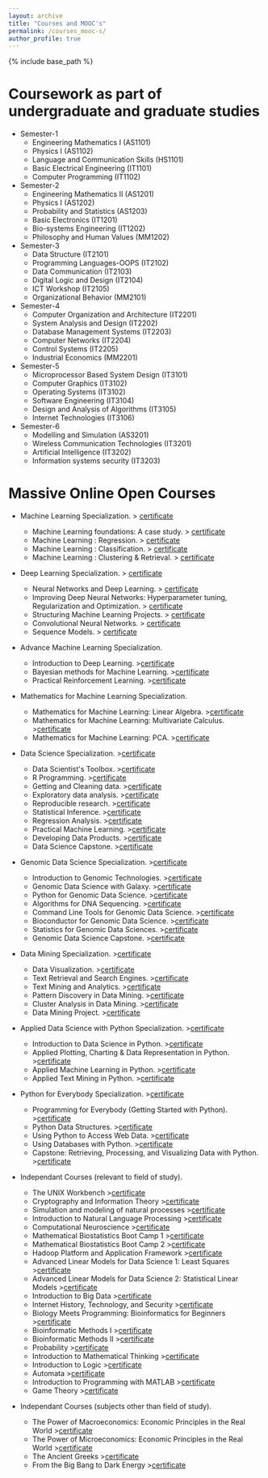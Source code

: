 ```yaml
---
layout: archive
title: "Courses and MOOC's"
permalink: /courses_mooc-s/
author_profile: true
---
```




{% include base_path %}

Coursework as part of undergraduate and graduate studies
======
* Semester-1
  * Engineering Mathematics I (AS1101)
  * Physics I (AS1102)
  * Language and Communication Skills (HS1101)
  * Basic Electrical Engineering (IT1101)
  * Computer Programming (IT1102)
* Semester-2
  * Engineering Mathematics II (AS1201)
  * Physics I (AS1202)
  * Probability and Statistics (AS1203)
  * Basic Electronics (IT1201)
  * Bio-systems Engineering (IT1202)
  * Philosophy and Human Values (MM1202)
* Semester-3
  * Data Structure (IT2101)
  * Programming Languages-OOPS (IT2102)
  * Data Communication (IT2103)
  * Digital Logic and Design (IT2104)
  * ICT Workshop (IT2105)
  * Organizational Behavior (MM2101)
* Semester-4
  * Computer Organization and Architecture (IT2201)
  * System Analysis and Design (IT2202)
  * Database Management Systems (IT2203)
  * Computer Networks (IT2204)
  * Control Systems (IT2205)
  * Industrial Economics (MM2201)
* Semester-5
  * Microprocessor Based System Design (IT3101)
  * Computer Graphics (IT3102)
  * Operating Systems (IT3102)
  * Software Engineering (IT3104)
  * Design and Analysis of Algorithms (IT3105)
  * Internet Technologies (IT3106)
* Semester-6
  * Modelling and Simulation (AS3201)
  * Wireless Communication Technologies (IT3201)
  * Artificial Intelligence (IT3202)
  * Information systems security (IT3203)
  

Massive Online Open Courses
======
* Machine Learning Specialization. > [certificate](https://www.coursera.org/account/accomplishments/specialization/certificate/KF2PPB69JZF3)
  * Machine Learning foundations: A case study. > [certificate](https://www.coursera.org/account/accomplishments/certificate/7GYJ74PBF4ZE)
  * Machine Learning : Regression. > [certificate](https://www.coursera.org/account/accomplishments/verify/BLFMNA38RRSN)
  * Machine Learning : Classification. > [certificate](https://www.coursera.org/account/accomplishments/certificate/ZGXNEMK578TG)
  * Machine Learning : Clustering & Retrieval. > [certificate](https://www.coursera.org/account/accomplishments/certificate/QKMVBHDVZ5B9)

* Deep Learning Specialization. > [certificate](https://www.coursera.org/account/accomplishments/specialization/certificate/UAU2HQLRJDWT)
  * Neural Networks and Deep Learning. > [certificate](https://www.coursera.org/account/accomplishments/certificate/TGPVEQJKJVGF)
  * Improving Deep Neural Networks: Hyperparameter tuning, Regularization and Optimization. > [certificate](https://www.coursera.org/account/accomplishments/certificate/3XN4D87N8XDN)
  * Structuring Machine Learning Projects. > [certificate](https://www.coursera.org/account/accomplishments/certificate/8D33CYPTJAXN)
  * Convolutional Neural Networks. > [certificate](https://www.coursera.org/account/accomplishments/certificate/6LVUJRKBAU9U)
  * Sequence Models. > [certificate](https://www.coursera.org/account/accomplishments/certificate/MRSFG9SAE7L6)

* Advance Machine Learning Specialization. 
  * Introduction to Deep Learning. >[certificate](https://www.coursera.org/account/accomplishments/certificate/VZJVCAV23B9C)
  * Bayesian methods for Machine Learning. >[certificate](https://www.coursera.org/account/accomplishments/certificate/SEHYZJ29Z3JZ)
  * Practical Reinforcement Learning. >[certificate](https://www.coursera.org/account/accomplishments/certificate/QBTKY5DPRYBW)
  
* Mathematics for Machine Learning Specialization. 
  * Mathematics for Machine Learning: Linear Algebra. >[certificate](https://www.coursera.org/account/accomplishments/certificate/FYN2F8TY6MTH)
  * Mathematics for Machine Learning: Multivariate Calculus. >[certificate](https://www.coursera.org/account/accomplishments/certificate/2LBC73GE4DRB)
  * Mathematics for Machine Learning: PCA. >[certificate](https://www.coursera.org/account/accomplishments/certificate/NSSEZNA9AQ6L)

* Data Science Specialization. >[certificate](https://www.coursera.org/account/accomplishments/specialization/certificate/ZHU4E6SXGDED)
  * Data Scientist's Toolbox. >[certificate](https://www.coursera.org/account/accomplishments/certifiate/ESFV8AWUD6)
  * R Programming. >[certificate](https://www.coursera.org/account/accomplishments/certificate/JSUY4BTY87)
  * Getting and Cleaning data. >[certificate](https://www.coursera.org/account/accomplishments/certificate/AXZD3JQPRV)
  * Exploratory data analysis. >[certificate](https://www.coursera.org/account/accomplishments/certificate/9UWWJ6WGRE72)
  * Reproducible research. >[certificate](https://www.coursera.org/account/accomplishments/certificate/MSYTKGW56YJ5)
  * Statistical Inference. >[certificate](https://www.coursera.org/account/accomplishments/certificate/NX8B7JQZULM6)
  * Regression Analysis. >[certificate](https://www.coursera.org/account/accomplishments/certificate/FECBA2F5S8ZH)
  * Practical Machine Learning. >[certificate](https://www.coursera.org/account/accomplishments/certificate/5USCRKEBRFSA)
  * Developing Data Products. >[certificate](https://www.coursera.org/account/accomplishments/certificate/Y9KHJBAXQQ39)
  * Data Science Capstone. >[certificate](https://www.coursera.org/account/accomplishments/certificate/JHT8N4GAY6KF)

* Genomic Data Science Specialization. >[certificate](https://www.coursera.org/account/accomplishments/specialization/certificate/KAZUEWXLRNWG)
  * Introduction to Genomic Technologies. >[certificate](https://www.coursera.org/account/accomplishments/certificate/WYU9HN4RU5B7)
  * Genomic Data Science with Galaxy. >[certificate](https://www.coursera.org/account/accomplishments/certificate/BGR929KPUXVH)
  * Python for Genomic Data Science. >[certificate](https://www.coursera.org/account/accomplishments/certificate/JD7K2CQDBB4F)
  * Algorithms for DNA Sequencing. >[certificate](https://www.coursera.org/account/accomplishments/certificate/KWGQXBMLBKSR)
  * Command Line Tools for Genomic Data Science. >[certificate](https://www.coursera.org/account/accomplishments/certificate/5WQFBV3YYSU6)
  * Bioconductor for Genomic Data Science. >[certificate](https://www.coursera.org/account/accomplishments/certificate/6Q53DGQS8LAN)
  * Statistics for Genomic Data Sciences. >[certificate](https://www.coursera.org/account/accomplishments/certificate/T9CBBFTA5R5N)
  * Genomic Data Science Capstone. >[certificate](https://www.coursera.org/account/accomplishments/certificate/2ATKP68VT3U7)

* Data Mining Specialization. >[certificate](https://www.coursera.org/account/accomplishments/specialization/certificate/QZNGJXWGV69A)
  * Data Visualization. >[certificate](https://www.coursera.org/account/accomplishments/certificate/ZUC98SLBCPPD)
  * Text Retrieval and Search Engines. >[certificate](https://www.coursera.org/account/accomplishments/certificate/JYNJKST9LZ7Y)
  * Text Mining and Analytics. >[certificate](https://www.coursera.org/account/accomplishments/certificate/6KA4F6TGNHVE)
  * Pattern Discovery in Data Mining. >[certificate](https://www.coursera.org/account/accomplishments/certificate/4YR85CQKC63D)
  * Cluster Analysis in Data Mining. >[certificate](https://www.coursera.org/account/accomplishments/certificate/A9HDBTDW4T6G)
  * Data Mining Project.  >[certificate](https://www.coursera.org/account/accomplishments/certificate/Y35B978FV7MQ)
  
* Applied Data Science with Python Specialization. >[certificate](https://www.coursera.org/account/accomplishments/specialization/certificate/722QGVKRD2BJ)
  * Introduction to Data Science in Python. >[certificate](https://www.coursera.org/account/accomplishments/certificate/K6WSRRR45S3Z)
  * Applied Plotting, Charting & Data Representation in Python. >[certificate](https://www.coursera.org/account/accomplishments/certificate/BSN6SS2UFU4M)
  * Applied Machine Learning in Python. >[certificate](https://www.coursera.org/account/accomplishments/certificate/NY5U5S7QJTDB)
  * Applied Text Mining in Python. >[certificate](https://www.coursera.org/account/accomplishments/certificate/N2FDHVZYPVVS)
  
* Python for Everybody Specialization. >[certificate](https://www.coursera.org/account/accomplishments/specialization/certificate/FKCYEXKC73PU)
  * Programming for Everybody (Getting Started with Python). >[certificate](https://www.coursera.org/account/accomplishments/certificate/RPZ4FJEKJ5UC)
  * Python Data Structures. >[certificate](https://www.coursera.org/account/accomplishments/certificate/ZCG9F83ZQXBH)
  * Using Python to Access Web Data. >[certificate](https://www.coursera.org/account/accomplishments/certificate/G6TQE6XKLCPZ)
  * Using Databases with Python. >[certificate](https://www.coursera.org/account/accomplishments/certificate/6YT7VC99ZVV9)
  * Capstone: Retrieving, Processing, and Visualizing Data with Python. >[certificate](https://www.coursera.org/account/accomplishments/certificate/5HD7TTHDWJRT)
  
* Independant Courses (relevant to field of study).
  * The UNIX Workbench >[certificate](https://www.coursera.org/account/accomplishments/certificate/WJJR48PN5MG5)
  * Cryptography and Information Theory >[certificate](https://www.coursera.org/account/accomplishments/certificate/94FKGD4G9BA6)
  * Simulation and modeling of natural processes >[certificate](https://www.coursera.org/account/accomplishments/certificate/EA87H9QJDDYT)
  * Introduction to Natural Language Processing >[certificate](https://www.coursera.org/account/accomplishments/certificate/YY6M9DR44WQ8)
  * Computational Neuroscience >[certificate](https://www.coursera.org/account/accomplishments/certificate/TGHCPA2GEDGJ)
  * Mathematical Biostatistics Boot Camp 1 >[certificate](https://www.coursera.org/account/accomplishments/certificate/CAQYKAZ6AJJR)
  * Mathematical Biostatistics Boot Camp 2 >[certificate](https://www.coursera.org/account/accomplishments/certificate/7CKS37L6HTU3)
  * Hadoop Platform and Application Framework >[certificate](https://www.coursera.org/account/accomplishments/certificate/72YBD8HB5X4J)
  * Advanced Linear Models for Data Science 1: Least Squares >[certificate](https://www.coursera.org/account/accomplishments/certificate/WJJR48PN5MG5)
  * Advanced Linear Models for Data Science 2: Statistical Linear Models >[certificate](https://www.coursera.org/account/accomplishments/certificate/AJ93ETJA3VNY)
  * Introduction to Big Data >[certificate](https://www.coursera.org/account/accomplishments/certificate/V26W49ZQQ9QT)
  * Internet History, Technology, and Security >[certificate](https://www.coursera.org/account/accomplishments/certificate/V26W49ZQQ9QT)
  * Biology Meets Programming: Bioinformatics for Beginners >[certificate](https://www.coursera.org/account/accomplishments/certificate/JYSCTLT3HC)
  * Bioinformatic Methods I >[certificate](https://www.coursera.org/account/accomplishments/certificate/7M2S5UAPLYH5)
  * Bioinformatic Methods II >[certificate](https://www.coursera.org/account/accomplishments/certificate/ATY7W4DL5ZJS)
  * Probability >[certificate](https://www.coursera.org/account/accomplishments/certificate/SW7E5H558Y)
  * Introduction to Mathematical Thinking >[certificate](https://www.coursera.org/api/legacyCertificates.v1/spark/statementOfAccomplishment/975409~8669139/pdf)
  * Introduction to Logic >[certificate](https://www.coursera.org/api/legacyCertificates.v1/spark/statementOfAccomplishment/974621~8669139/pdf)
  * Automata >[certificate](https://www.coursera.org/api/legacyCertificates.v1/spark/statementOfAccomplishment/975931~8669139/pdf)
  * Introduction to Programming with MATLAB >[certificate](https://www.coursera.org/api/legacyCertificates.v1/spark/statementOfAccomplishment/975763~8669139/pdf)
  * Game Theory >[certificate](https://www.coursera.org/api/legacyCertificates.v1/spark/statementOfAccomplishment/975810~8669139/pdf)

* Independant Courses (subjects other than field of study).
  * The Power of Macroeconomics: Economic Principles in the Real World >[certificate](https://www.coursera.org/account/accomplishments/certificate/U8JNSK52R2NB)
  * The Power of Microeconomics: Economic Principles in the Real World >[certificate](https://www.coursera.org/account/accomplishments/certificate/KZLLCLCCL7XF)
  * The Ancient Greeks >[certificate](https://www.coursera.org/account/accomplishments/certificate/VN837ZT8LHL3)
  * From the Big Bang to Dark Energy >[certificate](https://www.coursera.org/account/accomplishments/certificate/9LRN58ZRXGNU)
